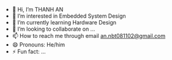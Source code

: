 - 👋 Hi, I’m THANH AN
- 👀 I’m interested in Embedded System Design
- 🌱 I’m currently learning Hardware Design
- 💞️ I’m looking to collaborate on ...
- 📫 How to reach me through email an.nbt081102@gmail.com
- 😄 Pronouns: He/him
- ⚡ Fun fact: ...

<!---
Annbt/Annbt is a ✨ special ✨ repository because its `README.md` (this file) appears on your GitHub profile.
You can click the Preview link to take a look at your changes.
--->
